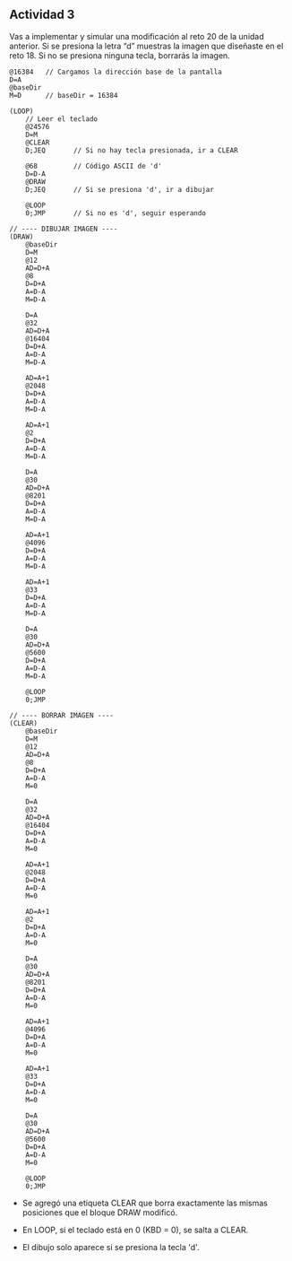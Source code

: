 Actividad 3
---
Vas a implementar y simular una modificación al reto 20 de la unidad anterior. Si se presiona la letra “d” muestras la imagen que diseñaste en el reto 18. Si no se presiona ninguna tecla, borrarás la imagen.

```
@16384   // Cargamos la dirección base de la pantalla
D=A      
@baseDir
M=D      // baseDir = 16384

(LOOP)
    // Leer el teclado
    @24576
    D=M
    @CLEAR
    D;JEQ       // Si no hay tecla presionada, ir a CLEAR

    @68         // Código ASCII de 'd'
    D=D-A
    @DRAW
    D;JEQ       // Si se presiona 'd', ir a dibujar

    @LOOP
    0;JMP       // Si no es 'd', seguir esperando

// ---- DIBUJAR IMAGEN ----
(DRAW)
    @baseDir
    D=M
    @12
    AD=D+A
    @8
    D=D+A
    A=D-A
    M=D-A

    D=A
    @32
    AD=D+A
    @16404
    D=D+A
    A=D-A
    M=D-A

    AD=A+1
    @2048
    D=D+A
    A=D-A
    M=D-A

    AD=A+1
    @2
    D=D+A
    A=D-A
    M=D-A

    D=A
    @30
    AD=D+A
    @8201
    D=D+A
    A=D-A
    M=D-A

    AD=A+1
    @4096
    D=D+A
    A=D-A
    M=D-A

    AD=A+1
    @33
    D=D+A
    A=D-A
    M=D-A

    D=A
    @30
    AD=D+A
    @5600
    D=D+A
    A=D-A
    M=D-A

    @LOOP
    0;JMP

// ---- BORRAR IMAGEN ----
(CLEAR)
    @baseDir
    D=M
    @12
    AD=D+A
    @8
    D=D+A
    A=D-A
    M=0

    D=A
    @32
    AD=D+A
    @16404
    D=D+A
    A=D-A
    M=0

    AD=A+1
    @2048
    D=D+A
    A=D-A
    M=0

    AD=A+1
    @2
    D=D+A
    A=D-A
    M=0

    D=A
    @30
    AD=D+A
    @8201
    D=D+A
    A=D-A
    M=0

    AD=A+1
    @4096
    D=D+A
    A=D-A
    M=0

    AD=A+1
    @33
    D=D+A
    A=D-A
    M=0

    D=A
    @30
    AD=D+A
    @5600
    D=D+A
    A=D-A
    M=0

    @LOOP
    0;JMP
```
- Se agregó una etiqueta CLEAR que borra exactamente las mismas posiciones que el bloque DRAW modificó.

- En LOOP, si el teclado está en 0 (KBD = 0), se salta a CLEAR.

- El dibujo solo aparece si se presiona la tecla 'd'.

